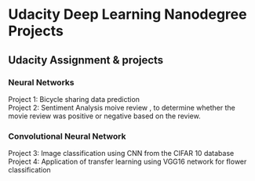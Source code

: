 # Udacity Deep Learning Nanodegree Projects
 ## Udacity Assignment & projects
 
 ### Neural Networks
 Project 1: Bicycle sharing data prediction<br/>
Project 2: Sentiment Analysis moive review , to determine whether the movie review was positive or negative based on the review.<br/>
### Convolutional Neural Network
Project 3: Image classification using CNN from the CIFAR 10 database<br/>
Project 4: Application of transfer learning using VGG16 network for flower classification <br/>
 
